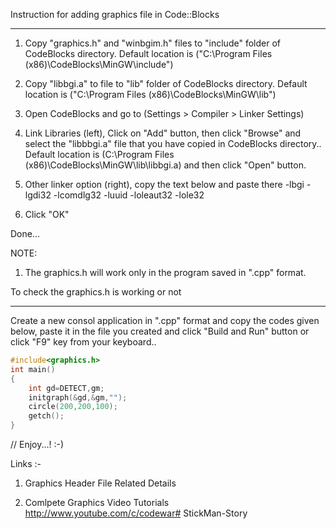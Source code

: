 Instruction for adding graphics file in Code::Blocks
***************************************************************************************************

1) Copy "graphics.h" and "winbgim.h" files to "include" folder of CodeBlocks directory.
   Default location is ("C:\Program Files (x86)\CodeBlocks\MinGW\include\")

2) Copy "libbgi.a" to file to "lib" folder of CodeBlocks directory.
   Default location is ("C:\Program Files (x86)\CodeBlocks\MinGW\lib\")

3) Open CodeBlocks and go to (Settings > Compiler > Linker Settings)

4) Link Libraries (left), Click on "Add" button, then click "Browse" and select the "libbbgi.a"
   file that you have copied in CodeBlocks directory..
   Default location is (C:\Program Files (x86)\CodeBlocks\MinGW\lib\libbgi.a)
   and then click "Open" button.

5) Other linker option (right), copy the text below and paste there
   -lbgi -lgdi32 -lcomdlg32 -luuid -loleaut32 -lole32

6) Click "OK"

Done...

NOTE:
1) The graphics.h will work only in the program saved in ".cpp" format.

To check the graphics.h is working or not
*****************************************************************************************************
Create a new consol application in ".cpp" format and copy the codes given below, paste it in the
file you created and click "Build and Run" button or click "F9" key from your keyboard..
```cpp
#include<graphics.h>
int main()
{
    int gd=DETECT,gm;
    initgraph(&gd,&gm,"");
    circle(200,200,100);
    getch();
}
```
// Enjoy...! :-)

Links :-
1) Graphics Header File Related Details


2) Comlpete Graphics Video Tutorials
http://www.youtube.com/c/codewar#   S t i c k M a n - S t o r y  
 